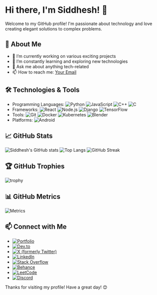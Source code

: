 # Hi there, I'm Siddhesh! 👋

Welcome to my GitHub profile! I'm passionate about technology and love creating elegant solutions to complex problems.

## 🚀 About Me
- 🔭 I’m currently working on various exciting projects
- 🌱 I’m constantly learning and exploring new technologies
- 💬 Ask me about anything tech-related
- 📫 How to reach me: [Your Email](mailto:your.email@example.com)

## 🛠️ Technologies & Tools
- Programming Languages: ![Python](https://img.shields.io/badge/-Python-3776AB?style=flat&logo=python&logoColor=white) ![JavaScript](https://img.shields.io/badge/-JavaScript-F7DF1E?style=flat&logo=javascript&logoColor=black) ![C++](https://img.shields.io/badge/-C++-00599C?style=flat&logo=c%2B%2B&logoColor=white) ![C](https://img.shields.io/badge/-C-A8B9CC?style=flat&logo=c&logoColor=white)
- Frameworks: ![React](https://img.shields.io/badge/-React-61DAFB?style=flat&logo=react&logoColor=black) ![Node.js](https://img.shields.io/badge/-Node.js-339933?style=flat&logo=node.js&logoColor=white) ![Django](https://img.shields.io/badge/-Django-092E20?style=flat&logo=django&logoColor=white) ![TensorFlow](https://img.shields.io/badge/-TensorFlow-FF6F00?style=flat&logo=tensorflow&logoColor=white)
- Tools: ![Git](https://img.shields.io/badge/-Git-F05032?style=flat&logo=git&logoColor=white) ![Docker](https://img.shields.io/badge/-Docker-2496ED?style=flat&logo=docker&logoColor=white) ![Kubernetes](https://img.shields.io/badge/-Kubernetes-326CE5?style=flat&logo=kubernetes&logoColor=white) ![Blender](https://img.shields.io/badge/-Blender-F5792A?style=flat&logo=blender&logoColor=white)
- Platforms: ![Android](https://img.shields.io/badge/-Android-3DDC84?style=flat&logo=android&logoColor=white)

## 📈 GitHub Stats
![Siddhesh's GitHub stats](https://github-readme-stats.vercel.app/api?username=Siddhesh&show_icons=true&theme=radical)
![Top Langs](https://github-readme-stats.vercel.app/api/top-langs/?username=Siddhesh&layout=compact&theme=radical)
![GitHub Streak](https://github-readme-streak-stats.herokuapp.com/?user=Siddhesh&theme=radical)

## 🏆 GitHub Trophies
![trophy](https://github-profile-trophy.vercel.app/?username=Siddhesh&theme=radical)

## 📊 GitHub Metrics
![Metrics](https://metrics.lecoq.io/Siddhesh)

## 📫 Connect with Me
- [![Portfolio](https://img.shields.io/badge/-Portfolio-000000?style=flat&logo=About.me&logoColor=white)](https://yourportfolio.com)
- [![Dev.to](https://img.shields.io/badge/-Dev.to-0A0A0A?style=flat&logo=dev.to&logoColor=white)](https://dev.to/siddheshsuryawanshi)
- [![X (formerly Twitter)](https://img.shields.io/badge/-X-1DA1F2?style=flat&logo=twitter&logoColor=white)](https://x.com/SiddheshSurya12)
- [![LinkedIn](https://img.shields.io/badge/-LinkedIn-0077B5?style=flat&logo=linkedin&logoColor=white)](https://www.linkedin.com/in/siddheshsuryawanshi/)
- [![Stack Overflow](https://img.shields.io/badge/-Stack%20Overflow-FE7A16?style=flat&logo=stack-overflow&logoColor=white)](https://stackoverflow.com/users/23279871/siddhesh-suryawanshi)
- [![Behance](https://img.shields.io/badge/-Behance-1769FF?style=flat&logo=behance&logoColor=white)](https://www.behance.net/your-profile)
- [![LeetCode](https://img.shields.io/badge/-LeetCode-FFA116?style=flat&logo=leetcode&logoColor=white)](https://leetcode.com/u/SiddheshS/)
- [![Discord](https://img.shields.io/badge/-Discord-7289DA?style=flat&logo=discord&logoColor=white)](https://discord.com/channels/@siddhesh9636)

Thanks for visiting my profile! Have a great day! 😊

